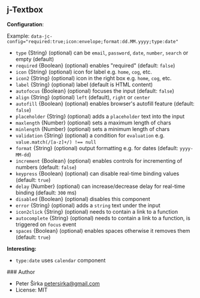 ﻿## j-Textbox

__Configuration__:

Example: `data-jc-config="required:true;icon:envelope;format:dd.MM.yyyy;type:date"`

- `type` {String} (optional) can be `email`, `password`, `date`, `number`, `search` or empty (default)
- `required` {Boolean} (optional) enables "required" (default: `false`)
- `icon` {String} (optional) icon for label e.g. `home`, `cog`, etc.
- `icon2` {String} (optional) icon in the right box e.g. `home`, `cog`, etc.
- `label` {String} (optional) label (default is HTML content)
- `autofocus` {Boolean} (optional) focuses the input (default: `false`)
- `align` {String} (optional) `left` (default), `right` or `center`
- `autofill` {Boolean} (optional) enables browser's autofill feature (default: `false`)
- `placeholder` {String} (optional) adds a `placeholder` text into the input
- `maxlength` {Number} (optional) sets a maximum length of chars
- `minlength` {Number} (optional) sets a minimum length of chars
- `validation` {String} (optional) a condition for `evaluation` e.g. `value.match(/[a-z]+/) !== null`
- `format` {String} (optional) output formatting e.g. for dates (default: `yyyy-MM-dd`)
- `increment` {Boolean} (optional) enables controls for incrementing of numbers (default: `false`)
- `keypress` {Boolean} (optional) can disable real-time binding values (default: `true`)
- `delay` {Number} (optional) can increase/decrease delay for real-time binding (default: `300` ms)
- `disabled` {Boolean} (optional) disables this component
- `error` {String} (optional) adds a `string` text under the input
- `icon2click` {String} (optional) needs to contain a link to a function
- `autocomplete` {String} (optional) needs to contain a link to a function, is triggered on `focus` event
- `spaces` {Boolean} (optional) enables spaces otherwise it removes them (default: `true`)

__Interesting:__

- `type:date` uses `calendar` component

### Author

- Peter Širka <petersirka@gmail.com>
- License: MIT
